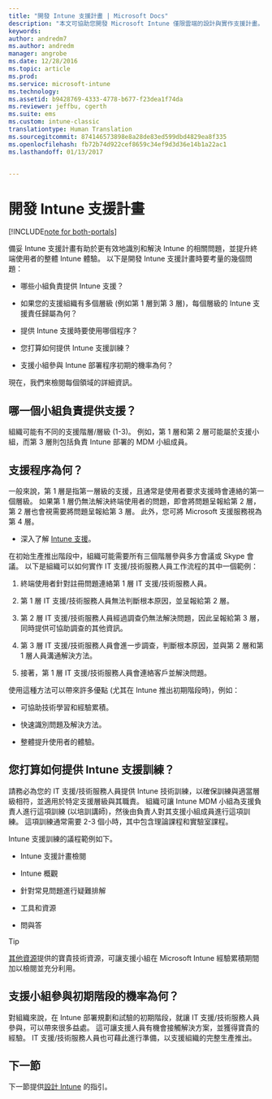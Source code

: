 ```yaml
---
title: "開發 Intune 支援計畫 | Microsoft Docs"
description: "本文可協助您開發 Microsoft Intune 僅限雲端的設計與實作支援計畫。"
keywords: 
author: andredm7
ms.author: andredm
manager: angrobe
ms.date: 12/28/2016
ms.topic: article
ms.prod: 
ms.service: microsoft-intune
ms.technology: 
ms.assetid: b9428769-4333-4778-b677-f23dea1f74da
ms.reviewer: jeffbu, cgerth
ms.suite: ems
ms.custom: intune-classic
translationtype: Human Translation
ms.sourcegitcommit: 874146573898e8a28de83ed599dbd4829ea8f335
ms.openlocfilehash: fb72b74d922cef8659c34ef9d3d36e14b1a22ac1
ms.lasthandoff: 01/13/2017


---
```


# <a name="develop-an-intune-support-plan"></a>開發 Intune 支援計畫

[!INCLUDE[note for both-portals](../includes/note-for-both-portals.md)]

備妥 Intune 支援計畫有助於更有效地識別和解決 Intune 的相關問題，並提升終端使用者的整體 Intune 體驗。 以下是開發 Intune 支援計畫時要考量的幾個問題：

-   哪些小組負責提供 Intune 支援？

-   如果您的支援組織有多個層級 (例如第 1 層到第 3 層)，每個層級的 Intune 支援責任歸屬為何？

-   提供 Intune 支援時要使用哪個程序？

-   您打算如何提供 Intune 支援訓練？

-   支援小組參與 Intune 部署程序初期的機率為何？

現在，我們來檢閱每個領域的詳細資訊。

## <a name="which-teams-are-responsible-for-providing-support"></a>哪一個小組負責提供支援？

組織可能有不同的支援階層/層級 (1-3)。 例如，第 1 層和第 2 層可能屬於支援小組，而第 3 層則包括負責 Intune 部署的 MDM 小組成員。

## <a name="what-is-the-support-process"></a>支援程序為何？

一般來說，第 1 層是指第一層級的支援，且通常是使用者要求支援時會連絡的第一個層級。 如果第 1 層仍無法解決終端使用者的問題，即會將問題呈報給第 2 層，第 2 層也會視需要將問題呈報給第 3 層。 此外，您可將 Microsoft 支援服務視為第 4 層。

-   深入了解 [Intune 支援](https://docs.microsoft.com/intune/troubleshoot/how-to-get-support-for-microsoft-intune)。

在初始生產推出階段中，組織可能需要所有三個階層參與多方會議或 Skype 會議。 以下是組織可以如何實作 IT 支援/技術服務人員工作流程的其中一個範例：

1.  終端使用者針對註冊問題連絡第 1 層 IT 支援/技術服務人員。

2.  第 1 層 IT 支援/技術服務人員無法判斷根本原因，並呈報給第 2 層。

3.  第 2 層 IT 支援/技術服務人員經過調查仍無法解決問題，因此呈報給第 3 層，同時提供可協助調查的其他資訊。

4.  第 3 層 IT 支援/技術服務人員會進一步調查，判斷根本原因，並與第 2 層和第 1 層人員溝通解決方法。

5.  接著，第 1 層 IT 支援/技術服務人員會連絡客戶並解決問題。

使用這種方法可以帶來許多優點 (尤其在 Intune 推出初期階段時)，例如：

-   可協助技術學習和經驗累積。

-   快速識別問題及解決方法。

-   整體提升使用者的體驗。

## <a name="how-you-plan-to-provide-intune-support-training"></a>您打算如何提供 Intune 支援訓練？

請務必為您的 IT 支援/技術服務人員提供 Intune 技術訓練，以確保訓練與適當層級相符，並適用於特定支援層級與其職責。 組織可讓 Intune MDM 小組為支援負責人進行這項訓練 (以培訓講師)，然後由負責人對其支援小組成員進行這項訓練。 這項訓練通常需要 2-3 個小時，其中包含理論課程和實驗室課程。

Intune 支援訓練的議程範例如下。

-   Intune 支援計畫檢閱

-   Intune 概觀

-   針對常見問題進行疑難排解

-   工具和資源

-   問與答

>[!TIP]
> [其他資源](additional-resources.md)提供的寶貴技術資源，可讓支援小組在 Microsoft Intune 經驗累積期間加以檢閱並充分利用。

## <a name="what-opportunities-are-there-to-involve-the-support-team-earlier"></a>支援小組參與初期階段的機率為何？

對組織來說，在 Intune 部署規劃和試驗的初期階段，就讓 IT 支援/技術服務人員參與，可以帶來很多益處。 這可讓支援人員有機會接觸解決方案，並獲得寶貴的經驗。 IT 支援/技術服務人員也可藉此進行準備，以支援組織的完整生產推出。

## <a name="next-section"></a>下一節

下一節提供[設計 Intune](section-7-create-an-intune-design.md) 的指引。

